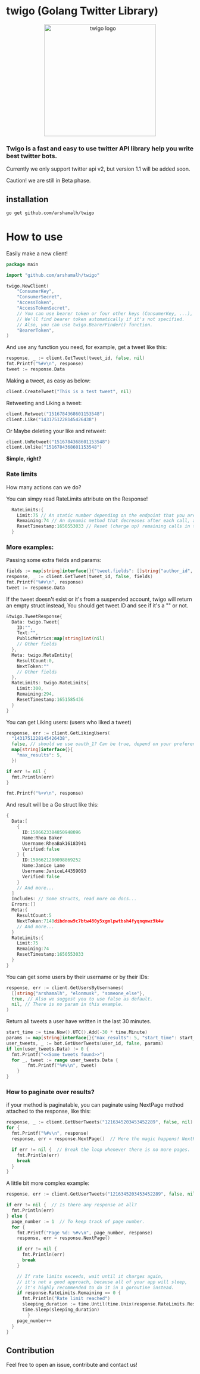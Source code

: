 # twigo (Golang Twitter Library)

<p align="center">
  <img src="./twigo.png" alt="twigo logo" width="300">
</p>

### Twigo is a fast and easy to use twitter API library help you write best twitter bots.

Currently we only support twitter api v2, but version 1.1 will be added soon.

Caution! we are still in Beta phase.

## installation

```bash
go get github.com/arshamalh/twigo
```

# How to use
Easily make a new client!
```go
package main

import "github.com/arshamalh/twigo"

twigo.NewClient(
    "ConsumerKey",
    "ConsumerSecret",
    "AccessToken",
    "AccessTokenSecret",
    // You can use bearer token or four other keys (ConsumerKey, ...), both is not mandatory.
    // We'll find bearer token automatically if it's not specified.
    // Also, you can use twigo.BearerFinder() function.
    "BearerToken",
)
```

And use any function you need, for example, get a tweet like this:

```go
response, _ := client.GetTweet(tweet_id, false, nil)
fmt.Printf("%#v\n", response)
tweet := response.Data
```

Making a tweet, as easy as below:

```go
client.CreateTweet("This is a test tweet", nil)
```

Retweeting and Liking a tweet:

```go
client.Retweet("1516784368601153548")
client.Like("1431751228145426438")
```

Or Maybe deleting your like and retweet:

```go
client.UnRetweet("1516784368601153548")
client.Unlike("1516784368601153548")
```

**Simple, right?**

### Rate limits
How many actions can we do?

You can simpy read RateLimits attribute on the Response!
```go
  RateLimits:{
    Limit:75 // An static number depending on the endpoint that you are calling or your authentication method.
    Remaining:74 // An dynamic method that decreases after each call, and will reset every once in a while.
    ResetTimestamp:1650553033 // Reset (charge up) remaining calls in this timestamp.
  }
```

### More examples:

Passing some extra fields and params:

```go
fields := map[string]interface{}{"tweet.fields": []string{"author_id", "created_at", "public_metrics"}}
response, _ := client.GetTweet(tweet_id, false, fields)
fmt.Printf("%#v\n", response)
tweet := response.Data
```

If the tweet doesn't exist or it's from a suspended account, 
twigo will return an empty struct instead, 
You should get tweet.ID and see if it's a "" or not.

```go
&twigo.TweetResponse{
  Data: twigo.Tweet{
    ID:"", 
    Text:"", 
    PublicMetrics:map[string]int(nil)
    // Other fields
  }, 
  Meta: twigo.MetaEntity{
    ResultCount:0, 
    NextToken:""
    // Other fields
  }, 
  RateLimits: twigo.RateLimits{
    Limit:300, 
    Remaining:294, 
    ResetTimestamp:1651585436
  }
}
```

You can get Liking users: (users who liked a tweet)

```go
response, err := client.GetLikingUsers(
  "1431751228145426438", 
  false, // should we use oauth_1? Can be true, depend on your preferences, but maybe we will change it if needed.
  map[string]interface{}{
    "max_results": 5,
  })

if err != nil {
  fmt.Println(err)
}

fmt.Printf("%+v\n", response)
```

And result will be a Go struct like this:

```Go
{
  Data:[
    {
      ID:1506623384850948096 
      Name:Rhea Baker 
      Username:RheaBak16183941
      Verified:false
    } {
      ID:1506621280098869252 
      Name:Janice Lane 
      Username:JaniceL44359093
      Verified:false
    }
    // And more...
  ] 
  Includes: // Some structs, read more on docs...
  Errors:[] 
  Meta:{
    ResultCount:5 
    NextToken:7140dibdnow9c7btw480y5xgmlpwtbsh4fyqnqmwz9k4w
    // And more...
  }
  RateLimits:{
    Limit:75
    Remaining:74
    ResetTimestamp:1650553033
  }
}
```

You can get some users by their username or by their IDs:

```go
response, err := client.GetUsersByUsernames(
  []string{"arshamalh", "elonmusk", "someone_else"}, 
  true, // Also we suggest you to use false as default.
  nil, // There is no param in this example.
)
```

Return all tweets a user have written in the last 30 minutes.

```go
start_time := time.Now().UTC().Add(-30 * time.Minute)
params := map[string]interface{}{"max_results": 5, "start_time": start_time}
user_tweets, _ := bot.GetUserTweets(user_id, false, params)
if len(user_tweets.Data) != 0 {
  fmt.Printf("<<Some tweets found>>")
  for _, tweet := range user_tweets.Data {
		fmt.Printf("%#v\n", tweet)
	}
}
```

### How to paginate over results?
if your method is paginatable, you can paginate using NextPage method attached to the response, like this:

```go
response, _ := client.GetUserTweets("1216345203453452289", false, nil)
for {
  fmt.Printf("%#v\n", response)
  response, err = response.NextPage()  // Here the magic happens! NextPage method attached to response

  if err != nil {  // Break the loop whenever there is no more pages.
    fmt.Println(err)
    break
  }
}
```

A little bit more complex example:

```go
response, err := client.GetUserTweets("1216345203453452289", false, nil)

if err != nil {  // Is there any response at all?
  fmt.Println(err)
} else {
  page_number := 1  // To keep track of page number.
  for {
    fmt.Printf("Page %d: %#v\n", page_number, response)
    response, err = response.NextPage()

    if err != nil {
      fmt.Println(err)
      break
    }

    // If rate limits exceeds, wait until it charges again, 
    // it's not a good approach, because all of your app will sleep, 
    // it's highly recommended to do it in a goroutine instead.
    if response.RateLimits.Remaining == 0 {
      fmt.Println("Rate limit reached")
      sleeping_duration := time.Until(time.Unix(response.RateLimits.ResetTimestamp, 0))
      time.Sleep(sleeping_duration)
		}
    page_number++
  }
}
```

## Contribution
Feel free to open an issue, contribute and contact us!
